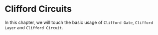 # Clifford Circuits

In this chapter, we will touch the basic usage of `Clifford Gate`, `Clifford Layer` and `Clifford Circuit`.